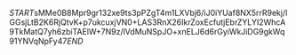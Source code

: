 $START$sMMe0B8Mpr9gr132xe9ts3pPZgT4m1LXVbj6/iJ0iYUaf8NX5rrR9ekj/lGGsjLtB2K6RjQtvK+p7ukcuxjVN0+LAS3RnX26IkrZoxEcfutjEbrZYLYI2WhcA9TkMatQ7yh6zbiTAElW+7N9z/lVdMuNSpJO+xnELJ6d6rGyiWkJiDG9gkWq91YNVqNpFy47$END$